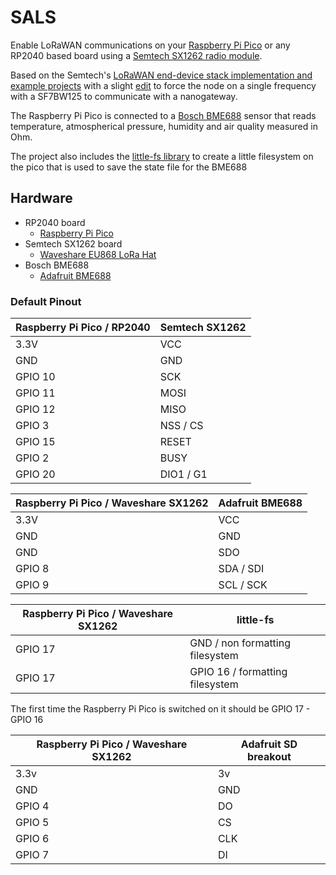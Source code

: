 # SALS
Enable LoRaWAN communications on your [Raspberry Pi Pico](https://www.raspberrypi.org/products/raspberry-pi-pico/) or any RP2040 based board using a [Semtech SX1262 radio module](https://www.semtech.com/products/wireless-rf/lora-connect/sx1262).

Based on the Semtech's [LoRaWAN end-device stack implementation and example projects](https://github.com/Lora-net/LoRaMac-node) with a slight [edit](https://github.com/Prop4et/LoRaMac-node.git) to force the node on a single frequency with a SF7BW125 to communicate with a nanogateway.

The Raspberry Pi Pico is connected to a [Bosch BME688](https://www.bosch-sensortec.com/products/environmental-sensors/gas-sensors/bme688/) sensor that reads temperature, atmospherical pressure, humidity and air quality measured in Ohm. 

The project also includes the [little-fs library](https://github.com/lurk101/littlefs-lib/tree/4364b3ac5e91a0be8b6f6138318f4e47fda4a6a7) to create a little filesystem on the pico that is used to save the state file for the BME688
## Hardware

 * RP2040 board
   * [Raspberry Pi Pico](https://www.raspberrypi.org/products/raspberry-pi-pico/)
 * Semtech SX1262 board
   * [Waveshare EU868 LoRa Hat](https://www.waveshare.com/pico-lora-sx1262-868m.htm)
 * Bosch BME688
   * [Adafruit BME688](https://www.adafruit.com/product/5046) 

### Default Pinout

| Raspberry Pi Pico / RP2040 | Semtech SX1262 |
| ----------------- | -------------- |
| 3.3V | VCC |
| GND | GND |
| GPIO 10 | SCK |
| GPIO 11 | MOSI |
| GPIO 12 | MISO |
| GPIO 3 | NSS / CS |
| GPIO 15 | RESET |
| GPIO 2 | BUSY
| GPIO 20 | DIO1 / G1 |

| Raspberry Pi Pico / Waveshare SX1262 | Adafruit BME688 |
| ----------------- | -------------- |
| 3.3V | VCC |
| GND | GND | 
| GND | SDO |
| GPIO 8 | SDA / SDI |
| GPIO 9 | SCL / SCK |

| Raspberry Pi Pico / Waveshare SX1262 | little-fs |
| ----------------- | -------------- |
| GPIO 17 | GND / non formatting filesystem| 
| GPIO 17 | GPIO 16 / formatting filesystem|
The first time the Raspberry Pi Pico is switched on it should be GPIO 17 - GPIO 16

| Raspberry Pi Pico / Waveshare SX1262 | Adafruit SD breakout |
| ----------------- | -------------- |
| 3.3v | 3v | 
| GND | GND |
| GPIO 4 | DO |
| GPIO 5 | CS |
| GPIO 6 | CLK |
| GPIO 7 | DI |


